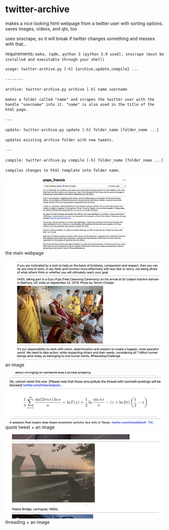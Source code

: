 # twitter-archive

makes a nice looking html webpage from a twitter user with sorting options. saves images, videos, and qts, too

uses snscrape, so it will break if twitter changes something and messes with that...

requirements: `mako, tqdm, python 3 (python 3.9 used), snscrape (must be installed and executable through your shell)`

	usage: twitter-archive.py [-h] {archive,update,compile} ...

	--------

	archive: twitter-archive.py archive [-h] name username
	
	makes a folder called "name" and scrapes the twitter user with the handle "username" into it. "name" is also used in the title of the html page.

	---
	
	update: twitter-archive.py update [-h] folder_name [folder_name ...]
	
	updates existing archive folder with new tweets.
	
	--- 

	compile: twitter-archive.py compile [-h] folder_name [folder_name ...]

	compiles changes to html template into folder name.

![1](screenshots/1.png)
the main webpage

![2](screenshots/2.png)
an image

![3](screenshots/3.png)
quote tweet + an image

![4](screenshots/4.png)
threading + an image
